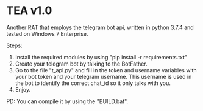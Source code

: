 # TEA v1.0
Another RAT that employs the telegram bot api, written in python 3.7.4 and tested on Windows 7 Enterprise.

Steps:
1. Install the required modules by using "pip install -r requirements.txt"
2. Create your telegram bot by talking to the BotFather.
3. Go to the file "t_api.py" and fill in the token and username variables with your bot token and your telegram username. This username is used in the bot to identify the correct chat_id so it only talks with you.
4. Enjoy.

PD: You can compile it by using the "BUILD.bat".
